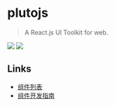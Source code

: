 # plutojs
> A React.js UI Toolkit for web.

![](https://travis-ci.org/firewood1122/plutojs.svg?branch=master)
![](https://camo.githubusercontent.com/3ccf4c50a1576b0dd30b286717451fa56b783512/68747470733a2f2f696d672e736869656c64732e696f2f62616467652f4c6963656e73652d4d49542d79656c6c6f772e737667)

## Links
- [组件列表](./docs/component.md)
- [组件开发指南](./docs/dev.md)

